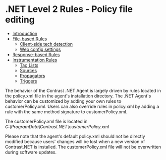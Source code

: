 # .NET Level 2 Rules - Policy file editing

* [Introduction](#policy-file)
* [File-based Rules](#file-based-rules)
  - [Client-side tech detection](#client-tech-detection)
  - [Web config settings](#web-config-checks)
* [Response-based Rules](#response-based-rules)
* [Instrumentation Rules](#instrumentation-rules)
  - [Tag Lists](#tag-lists)
  - [Sources](#sources)
  - [Propagators](#propagators)
  - [Triggers](#triggers)

The behavior of the Contrast .NET Agent is largely driven by rules located in the policy.xml file in the agent's installation directory. The .NET Agent's behavior can be customized by adding your own rules to customerPolicy.xml.  Users can also override rules in policy.xml by adding a rule with the same method signature to customerPolicy.xml.  

The customerPolicy.xml file is located in *C:\ProgramData\Contrast.NET\customerPolicy.xml*

Please note that the agent's default policy.xml should not be directly modified because users' changes will be lost when a new version of Contrast.NET is installed.  The customerPolicy.xml file will not be overwritten during software updates.